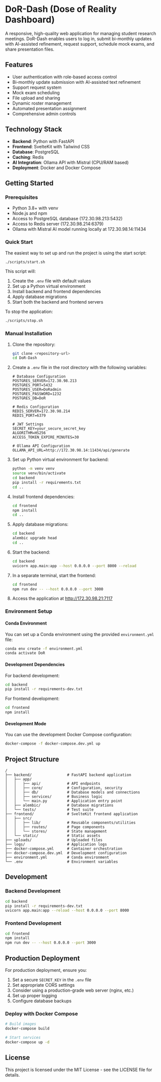 # DoR-Dash (Dose of Reality Dashboard)

A responsive, high-quality web application for managing student research meetings. DoR-Dash enables users to log in, submit bi-monthly updates with AI-assisted refinement, request support, schedule mock exams, and share presentation files.

## Features

- User authentication with role-based access control
- Bi-monthly update submission with AI-assisted text refinement
- Support request system
- Mock exam scheduling
- File upload and sharing
- Dynamic roster management
- Automated presentation assignment
- Comprehensive admin controls

## Technology Stack

- **Backend**: Python with FastAPI
- **Frontend**: SvelteKit with Tailwind CSS
- **Database**: PostgreSQL
- **Caching**: Redis
- **AI Integration**: Ollama API with Mistral (CPU/RAM based)
- **Deployment**: Docker and Docker Compose

## Getting Started

### Prerequisites

- Python 3.8+ with venv
- Node.js and npm
- Access to PostgreSQL database (172.30.98.213:5432)
- Access to Redis server (172.30.98.214:6379)
- Ollama with Mistral AI model running locally at 172.30.98.14:11434

### Quick Start

The easiest way to set up and run the project is using the start script:

```bash
./scripts/start.sh
```

This script will:
1. Create the `.env` file with default values
2. Set up a Python virtual environment
3. Install backend and frontend dependencies
4. Apply database migrations
5. Start both the backend and frontend servers

To stop the application:

```bash
./scripts/stop.sh
```

### Manual Installation

1. Clone the repository:
   ```bash
   git clone <repository-url>
   cd DoR-Dash
   ```

2. Create a `.env` file in the root directory with the following variables:
   ```
   # Database Configuration
   POSTGRES_SERVER=172.30.98.213
   POSTGRES_PORT=5432
   POSTGRES_USER=DoRadmin
   POSTGRES_PASSWORD=1232
   POSTGRES_DB=DoR

   # Redis Configuration
   REDIS_SERVER=172.30.98.214
   REDIS_PORT=6379

   # JWT Settings
   SECRET_KEY=your_secure_secret_key
   ALGORITHM=HS256
   ACCESS_TOKEN_EXPIRE_MINUTES=30

   # Ollama API Configuration
   OLLAMA_API_URL=http://172.30.98.14:11434/api/generate
   ```

3. Set up Python virtual environment for backend:
   ```bash
   python -m venv venv
   source venv/bin/activate
   cd backend
   pip install -r requirements.txt
   cd ..
   ```

4. Install frontend dependencies:
   ```bash
   cd frontend
   npm install
   cd ..
   ```

5. Apply database migrations:
   ```bash
   cd backend
   alembic upgrade head
   cd ..
   ```

6. Start the backend:
   ```bash
   cd backend
   uvicorn app.main:app --host 0.0.0.0 --port 8000 --reload
   ```

7. In a separate terminal, start the frontend:
   ```bash
   cd frontend
   npm run dev -- --host 0.0.0.0 --port 3000
   ```

8. Access the application at http://172.30.98.21:7117

### Environment Setup

#### Conda Environment

You can set up a Conda environment using the provided `environment.yml` file:

```bash
conda env create -f environment.yml
conda activate DoR
```

#### Development Dependencies

For backend development:
```bash
cd backend
pip install -r requirements-dev.txt
```

For frontend development:
```bash
cd frontend
npm install
```

#### Development Mode

You can use the development Docker Compose configuration:

```bash
docker-compose -f docker-compose.dev.yml up
```

## Project Structure

```
/
├── backend/                # FastAPI backend application
│   ├── app/
│   │   ├── api/            # API endpoints
│   │   ├── core/           # Configuration, security
│   │   ├── db/             # Database models and connections
│   │   ├── services/       # Business logic
│   │   └── main.py         # Application entry point
│   ├── alembic/            # Database migrations
│   └── tests/              # Test suite
├── frontend/               # SvelteKit frontend application
│   ├── src/
│   │   ├── lib/            # Reusable components/utilities
│   │   ├── routes/         # Page components
│   │   └── stores/         # State management
│   └── static/             # Static assets
├── uploads/                # Uploaded files
├── logs/                   # Application logs
├── docker-compose.yml      # Container orchestration
├── docker-compose.dev.yml  # Development configuration
├── environment.yml         # Conda environment
└── .env                    # Environment variables
```

## Development

### Backend Development

```bash
cd backend
pip install -r requirements-dev.txt
uvicorn app.main:app --reload --host 0.0.0.0 --port 8000
```

### Frontend Development

```bash
cd frontend
npm install
npm run dev -- --host 0.0.0.0 --port 3000
```

## Production Deployment

For production deployment, ensure you:

1. Set a secure `SECRET_KEY` in the `.env` file
2. Set appropriate CORS settings
3. Consider using a production-grade web server (nginx, etc.)
4. Set up proper logging
5. Configure database backups

### Deploy with Docker Compose

```bash
# Build images
docker-compose build

# Start services
docker-compose up -d
```

## License

This project is licensed under the MIT License - see the LICENSE file for details.